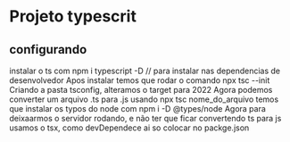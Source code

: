 # Projeto typescrit

## configurando
instalar o ts com npm i typescript -D // para instalar nas dependencias de desenvolvedor
Apos instalar temos que rodar o comando npx tsc --init
Criando a pasta tsconfig, alteramos o target para 2022
Agora podemos converter um arquivo .ts para .js usando npx tsc nome_do_arquivo
temos que instalar os typos do node com npm i -D @types/node
Agora para deixaarmos o servidor rodando, e não ter que ficar convertendo ts para js usamos o tsx, como devDependece
ai so colocar no packge.json 
